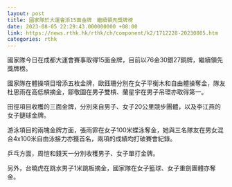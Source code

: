 ```yaml
---
layout: post
title: 國家隊於大運會添15面金牌　繼續領先獎牌榜
date: 2023-08-05 22:29:43.000000000 +08:00
link: https://news.rthk.hk/rthk/ch/component/k2/1712228-20230805.htm
categories: rthk
---
```


國家隊今日在成都大運會賽事取得15面金牌，目前以76金30銀27銅牌，繼續領先獎牌榜。

國家隊在體操項目增添五枚金牌，歐鈺珊分別在女子平衡木和自由體操奪金，隊友杜思雨在高低槓摘金，鄒敬園在男子雙槓、蘭星宇在男子吊環亦取得第一。

田徑項目收穫的三面金牌，分別來自男子、女子20公里競步團體，以及李江燕的女子鏈球金牌。

游泳項目的兩塊金牌方面，張雨霏在女子100米蝶泳奪金，她與三名隊友在男女混合4x100米自由泳接力亦獲首名，兩項的成績均打破賽會紀錄。

乒乓方面，周愷和錢天一分別收穫男子、女子單打金牌。

另外，台曉虎在跳水男子1米跳板摘金，國家隊在女子籃球、女子重劍團體亦奪金。
